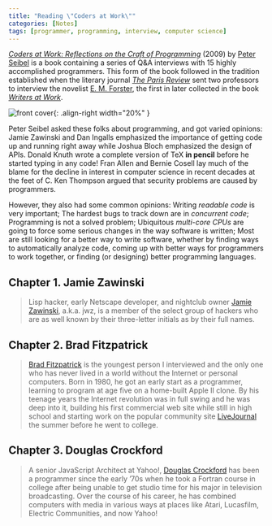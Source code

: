 ```yaml
---
title: "Reading \"Coders at Work\""
categories: [Notes]
tags: [programmer, programming, interview, computer science]
---
```


[*Coders at Work: Reflections on the Craft of Programming*](http://www.codersatwork.com/) (2009) by [Peter Seibel](https://twitter.com/peterseibel) is a book containing a series of Q&A interviews with 15 highly accomplished programmers. This form of the book followed in the tradition established when the literary journal [*The Paris Review*](https://www.theparisreview.org/) sent two professors to interview the novelist [E. M. Forster](https://en.wikipedia.org/wiki/E._M._Forster), the first in  later collected in the book [*Writers at Work*](https://www.amazon.com/dp/0140045406).

![front cover](http://www.codersatwork.com/cover.jpg){: .align-right width="20%" }

Peter Seibel asked these folks about programming, and got varied opinions: Jamie Zawinski and Dan Ingalls emphasized the importance of getting code up and running right away while Joshua Bloch emphasized the design of APIs. Donald Knuth wrote a complete version of TeX **in pencil** before he started typing in any code! Fran Allen and Bernie Cosell lay much of the blame for the decline in interest in computer science in recent decades at the feet of C. Ken Thompson argued that security problems are caused by programmers.

However, they also had some common opinions: Writing *readable code* is very important; The hardest bugs to track down are in *concurrent code*; Programming is not a solved problem; Ubiquitous *multi-core CPUs* are going to force some serious changes in the way software is written; Most are still looking for a better way to write software, whether by finding ways to automatically analyze code, coming up with better ways for programmers to work together, or finding (or designing) better programming languages.

## Chapter 1. Jamie Zawinski

> Lisp hacker, early Netscape developer, and nightclub owner [Jamie Zawinski](https://www.jwz.org/blog/), a.k.a. jwz, is a member of the select group of hackers who are as well known by their three-letter initials as by their full names.

## Chapter 2. Brad Fitzpatrick

> [Brad Fitzpatrick](https://bradfitz.com/) is the youngest person I interviewed and the only one who has never lived in a world without the Internet or personal computers. Born in 1980, he got an early start as a programmer, learning to program at age five on a home-built Apple II clone. By his teenage years the Internet revolution was in full swing and he was deep into it, building his first commercial web site while still in high school and starting work on the popular community site [LiveJournal](https://www.livejournal.com/) the summer before he went to college.

## Chapter 3. Douglas Crockford

> A senior JavaScript Architect at Yahoo!, [Douglas Crockford](https://www.crockford.com/) has been a programmer since the early ’70s when he took a Fortran course in college after being unable to get studio time for his major in television broadcasting. Over the course of his career, he has combined computers with media in various ways at places like Atari, Lucasfilm, Electric Communities, and now Yahoo!
